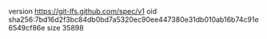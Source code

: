 version https://git-lfs.github.com/spec/v1
oid sha256:7bd16d2f3bc84db0bd7a5320ec90ee447380e31db010ab16b74c91e6549cf86e
size 35898
